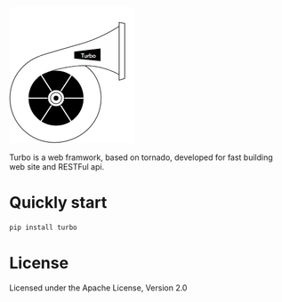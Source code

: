
[![turbo](imgs/turbo.png)](http://wecatch.me/turbo.html)

Turbo is a web framwork, based on tornado, developed for fast building web site and RESTFul api.

# Quickly start


```bash
pip install turbo
```

# License


Licensed under the Apache License, Version 2.0

 
